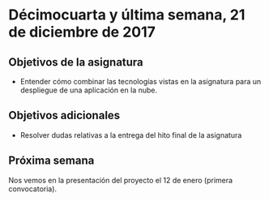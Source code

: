 # Décimocuarta y última semana, 21 de diciembre de 2017


## Objetivos de la asignatura

* Entender cómo combinar las tecnologías vistas en la asignatura para un despliegue de una aplicación en la nube.

## Objetivos adicionales

* Resolver dudas relativas a la entrega del hito final de la asignatura

## Próxima semana

Nos vemos en la presentación del proyecto el 12 de enero (primera convocatoria). 
